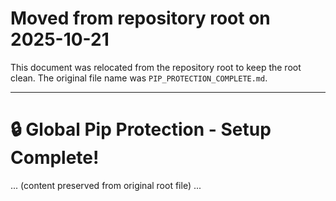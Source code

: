 # Moved from repository root on 2025-10-21

This document was relocated from the repository root to keep the root clean. The original file name was `PIP_PROTECTION_COMPLETE.md`.

---

# 🔒 Global Pip Protection - Setup Complete!

... (content preserved from original root file) ...
